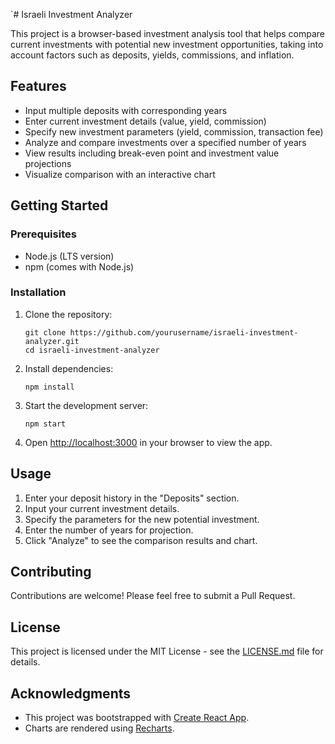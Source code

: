 `# Israeli Investment Analyzer

This project is a browser-based investment analysis tool that helps compare current investments with potential new investment opportunities, taking into account factors such as deposits, yields, commissions, and inflation.

## Features

- Input multiple deposits with corresponding years
- Enter current investment details (value, yield, commission)
- Specify new investment parameters (yield, commission, transaction fee)
- Analyze and compare investments over a specified number of years
- View results including break-even point and investment value projections
- Visualize comparison with an interactive chart

## Getting Started

### Prerequisites

- Node.js (LTS version)
- npm (comes with Node.js)

### Installation

1. Clone the repository:
   ```
   git clone https://github.com/yourusername/israeli-investment-analyzer.git
   cd israeli-investment-analyzer
   ```

2. Install dependencies:
   ```
   npm install
   ```

3. Start the development server:
   ```
   npm start
   ```

4. Open [http://localhost:3000](http://localhost:3000) in your browser to view the app.

## Usage

1. Enter your deposit history in the "Deposits" section.
2. Input your current investment details.
3. Specify the parameters for the new potential investment.
4. Enter the number of years for projection.
5. Click "Analyze" to see the comparison results and chart.

## Contributing

Contributions are welcome! Please feel free to submit a Pull Request.

## License

This project is licensed under the MIT License - see the [LICENSE.md](LICENSE.md) file for details.

## Acknowledgments

- This project was bootstrapped with [Create React App](https://github.com/facebook/create-react-app).
- Charts are rendered using [Recharts](https://recharts.org/).

